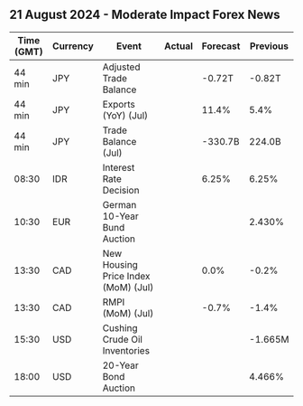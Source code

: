 ## 21 August 2024 - Moderate Impact Forex News

| Time (GMT) | Currency | Event | Actual | Forecast | Previous |
|------|----------|-------|--------|----------|----------|
| 44 min | JPY | Adjusted Trade Balance |  | -0.72T | -0.82T |
| 44 min | JPY | Exports (YoY) (Jul) |  | 11.4% | 5.4% |
| 44 min | JPY | Trade Balance (Jul) |  | -330.7B | 224.0B |
| 08:30 | IDR | Interest Rate Decision |  | 6.25% | 6.25% |
| 10:30 | EUR | German 10-Year Bund Auction |  |  | 2.430% |
| 13:30 | CAD | New Housing Price Index (MoM) (Jul) |  | 0.0% | -0.2% |
| 13:30 | CAD | RMPI (MoM) (Jul) |  | -0.7% | -1.4% |
| 15:30 | USD | Cushing Crude Oil Inventories |  |  | -1.665M |
| 18:00 | USD | 20-Year Bond Auction |  |  | 4.466% |
